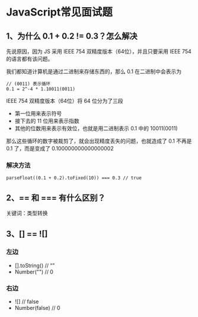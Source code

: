 # JavaScript常见面试题

## 1、为什么 0.1 + 0.2 != 0.3？怎么解决

先说原因，因为 JS 采用 IEEE 754 双精度版本（64位），并且只要采用 IEEE 754 的语言都有该问题。

我们都知道计算机是通过二进制来存储东西的，那么 0.1 在二进制中会表示为

```
// (0011) 表示循环
0.1 = 2^-4 * 1.10011(0011)
```

IEEE 754 双精度版本（64位）将 64 位分为了三段

* 第一位用来表示符号
* 接下去的 11 位用来表示指数
* 其他的位数用来表示有效位，也就是用二进制表示 0.1 中的 10011(0011)

那么这些循环的数字被裁剪了，就会出现精度丢失的问题，也就造成了 0.1 不再是 0.1 了，而是变成了 0.100000000000000002

### 解决方法

 ```
 parseFloat((0.1 + 0.2).toFixed(10)) === 0.3 // true
 ```
 
 ## 2、== 和 === 有什么区别？
 
 关键词：类型转换
 
 ## 3、[] == ![]
 
 ### 左边
 
 * [].toString() // “”
 * Number("")    // 0
 
 ### 右边
 
 * ![]            // false
 * Number(false)  // 0
